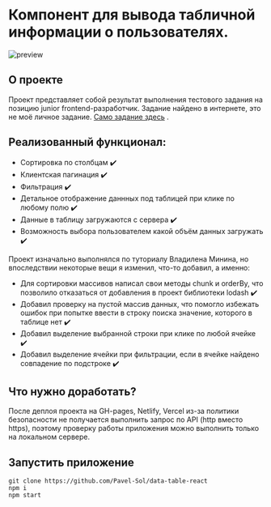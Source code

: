 # Компонент для вывода табличной информации о пользователях. 

![preview](https://github.com/Pavel-Sol/data-table-react/blob/master/preview/preview.gif)​

О проекте
---------------
Проект представляет собой результат выполнения тестового задания на позицию junior frontend-разработчик.
Задание найдено в интернете, это не моё личное задание. [Само задание здесь](https://github.com/Pavel-Sol/data-table-react/blob/master/task.md) .

Реализованный функционал: 
-------------------------
- Сортировка по столбцам :heavy_check_mark:
- Клиентская пагинация :heavy_check_mark:
- Фильтрация :heavy_check_mark:
- Детальное отображение даннных под таблицей при клике по любому полю :heavy_check_mark:
- Данные в таблицу загружаются с сервера :heavy_check_mark:
- Возможность выбора пользователем какой объём данных загружать :heavy_check_mark:


Проект изначально выполнялся по туториалу Владилена Минина, но впоследствии некоторые вещи я изменил,
что-то добавил, а именно: 
- Для сортировки массивов написал свои методы chunk и orderBy, что позволило отказаться от добавления в проект
библиотеки lodash :heavy_check_mark:
- Добавил проверку на пустой массив данных, что помогло избежать ошибок при попытке ввести в строку поиска значение,
которого в таблице нет :heavy_check_mark:
- Добавил выделение выбранной строки при клике по любой ячейке :heavy_check_mark:
- Добавил выделение ячейки при фильтрации, если в ячейке найдено совпадение по подстроке :heavy_check_mark:

Что нужно доработать? 
-------------------------
После деплоя проекта на GH-pages, Netlify, Vercel из-за политики безопасности не получается выполнить запрос по API (http вместо https),
поэтому проверку работы приложения можно выполнить только на локальном сервере. 

Запустить приложение
-------------------------
```
git clone https://github.com/Pavel-Sol/data-table-react
npm i
npm start
```

